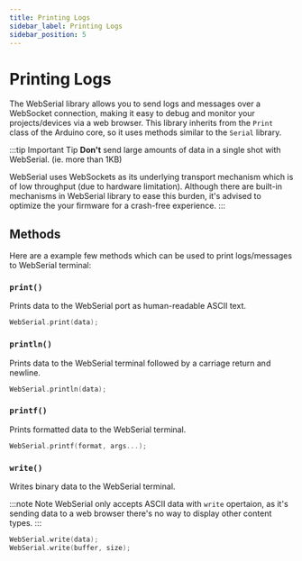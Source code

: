 ```yaml
---
title: Printing Logs
sidebar_label: Printing Logs
sidebar_position: 5
---
```


# Printing Logs

The WebSerial library allows you to send logs and messages over a WebSocket connection, making it easy to debug and monitor your projects/devices via a web browser. This library inherits from the `Print` class of the Arduino core, so it uses methods similar to the `Serial` library.

:::tip Important Tip
**Don't** send large amounts of data in a single shot with WebSerial. (ie. more than 1KB)

WebSerial uses WebSockets as its underlying transport mechanism which is of low throughput (due to hardware limitation). Although there are built-in mechanisms in WebSerial library to ease this burden, it's advised to optimize the your firmware for a crash-free experience.
:::

## Methods

Here are a example few methods which can be used to print logs/messages to WebSerial terminal:

### `print()`

Prints data to the WebSerial port as human-readable ASCII text.

```cpp
WebSerial.print(data);
```

### `println()`

Prints data to the WebSerial terminal followed by a carriage return and newline.

```cpp
WebSerial.println(data);
```

### `printf()`

Prints formatted data to the WebSerial terminal.

```cpp
WebSerial.printf(format, args...);
```

### `write()`

Writes binary data to the WebSerial terminal.

:::note Note
WebSerial only accepts ASCII data with `write` opertaion, as it's sending data to a web browser there's no way to display other content types.
:::

```cpp
WebSerial.write(data);
WebSerial.write(buffer, size);
```

